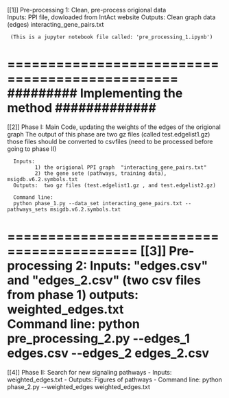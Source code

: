 [[1]] Pre-processing 1:  Clean, pre-process origional data            
      Inputs: PPI file, dowloaded from IntAct website 
      Outputs: Clean graph data (edges)  interacting_gene_pairs.txt
      
     (This is a jupyter notebook file called: 'pre_processing_1.ipynb')

===============================================
######### Implementing the method #############
===============================================
[[2]] Phase I:  Main Code, updating the weights of the edges of the origional graph
      The output of this phase are two gz files (called test.edgelist1.gz)
      those files should be converted to csvfiles
      (need to be processed before going to phase II)  
      
      Inputs:  
             1) the origional PPI graph  "interacting_gene_pairs.txt"
             2) the gene sete (pathways, training data), msigdb.v6.2.symbols.txt         
      Outputs:  two gz files (test.edgelist1.gz , and test.edgelist2.gz)    

      Command line: 
      python phase_1.py --data_set interacting_gene_pairs.txt --pathways_sets msigdb.v6.2.symbols.txt 

==========================================
[[3]]  Pre-processing 2: 
       Inputs: "edges.csv" and "edges_2.csv"   (two csv files from phase 1)
       outputs: weighted_edges.txt   
       Command line: 
           python  pre_processing_2.py --edges_1 edges.csv --edges_2 edges_2.csv 
==========================================
[[4]] Phase II: Search for new signaling pathways
     - Inputs:  weighted_edges.txt 
     - Outputs: Figures of pathways
     - Command line:
       python phase_2.py --weighted_edges weighted_edges.txt   


